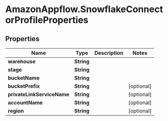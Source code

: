 # AmazonAppflow.SnowflakeConnectorProfileProperties

## Properties

Name | Type | Description | Notes
------------ | ------------- | ------------- | -------------
**warehouse** | **String** |  | 
**stage** | **String** |  | 
**bucketName** | **String** |  | 
**bucketPrefix** | **String** |  | [optional] 
**privateLinkServiceName** | **String** |  | [optional] 
**accountName** | **String** |  | [optional] 
**region** | **String** |  | [optional] 


